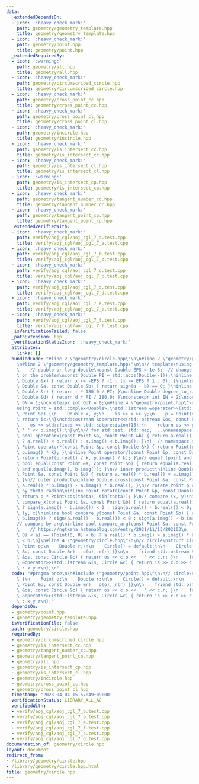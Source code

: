 ```yaml
---
data:
  _extendedDependsOn:
  - icon: ':heavy_check_mark:'
    path: geometry/geometry_template.hpp
    title: geometry/geometry_template.hpp
  - icon: ':heavy_check_mark:'
    path: geometry/point.hpp
    title: geometry/point.hpp
  _extendedRequiredBy:
  - icon: ':warning:'
    path: geometry/all.hpp
    title: geometry/all.hpp
  - icon: ':heavy_check_mark:'
    path: geometry/circumscribed_circle.hpp
    title: geometry/circumscribed_circle.hpp
  - icon: ':heavy_check_mark:'
    path: geometry/cross_point_cc.hpp
    title: geometry/cross_point_cc.hpp
  - icon: ':heavy_check_mark:'
    path: geometry/cross_point_cl.hpp
    title: geometry/cross_point_cl.hpp
  - icon: ':heavy_check_mark:'
    path: geometry/incircle.hpp
    title: geometry/incircle.hpp
  - icon: ':heavy_check_mark:'
    path: geometry/is_intersect_cc.hpp
    title: geometry/is_intersect_cc.hpp
  - icon: ':heavy_check_mark:'
    path: geometry/is_intersect_cl.hpp
    title: geometry/is_intersect_cl.hpp
  - icon: ':warning:'
    path: geometry/is_intersect_cp.hpp
    title: geometry/is_intersect_cp.hpp
  - icon: ':heavy_check_mark:'
    path: geometry/tangent_number_cc.hpp
    title: geometry/tangent_number_cc.hpp
  - icon: ':heavy_check_mark:'
    path: geometry/tangent_point_cp.hpp
    title: geometry/tangent_point_cp.hpp
  _extendedVerifiedWith:
  - icon: ':heavy_check_mark:'
    path: verify/aoj_cgl/aoj_cgl_7_a.test.cpp
    title: verify/aoj_cgl/aoj_cgl_7_a.test.cpp
  - icon: ':heavy_check_mark:'
    path: verify/aoj_cgl/aoj_cgl_7_b.test.cpp
    title: verify/aoj_cgl/aoj_cgl_7_b.test.cpp
  - icon: ':heavy_check_mark:'
    path: verify/aoj_cgl/aoj_cgl_7_c.test.cpp
    title: verify/aoj_cgl/aoj_cgl_7_c.test.cpp
  - icon: ':heavy_check_mark:'
    path: verify/aoj_cgl/aoj_cgl_7_d.test.cpp
    title: verify/aoj_cgl/aoj_cgl_7_d.test.cpp
  - icon: ':heavy_check_mark:'
    path: verify/aoj_cgl/aoj_cgl_7_e.test.cpp
    title: verify/aoj_cgl/aoj_cgl_7_e.test.cpp
  - icon: ':heavy_check_mark:'
    path: verify/aoj_cgl/aoj_cgl_7_f.test.cpp
    title: verify/aoj_cgl/aoj_cgl_7_f.test.cpp
  _isVerificationFailed: false
  _pathExtension: hpp
  _verificationStatusIcon: ':heavy_check_mark:'
  attributes:
    links: []
  bundledCode: "#line 2 \"geometry/circle.hpp\"\n\n#line 2 \"geometry/point.hpp\"\n\
    \n#line 2 \"geometry/geometry_template.hpp\"\n\n// template\nusing Double = double;\
    \    // double or long double\nconst Double EPS = 1e-8;  // change the value depending\
    \ on the problem\nconst Double PI = std::acos(Double(-1));\ninline int sign(const\
    \ Double &x) { return x <= -EPS ? -1 : (x >= EPS ? 1 : 0); }\ninline bool equal(const\
    \ Double &a, const Double &b) { return sign(a - b) == 0; }\ninline Double radian_to_degree(const\
    \ Double &r) { return r * 180.0 / PI; }\ninline Double degree_to_radian(const\
    \ Double &d) { return d * PI / 180.0; }\nconstexpr int IN = 2;\nconstexpr int\
    \ ON = 1;\nconstexpr int OUT = 0;\n#line 4 \"geometry/point.hpp\"\n\n// point\n\
    using Point = std::complex<Double>;\nstd::istream &operator>>(std::istream &is,\
    \ Point &p) {\n    Double x, y;\n    is >> x >> y;\n    p = Point(x, y);\n   \
    \ return is;\n}\nstd::ostream &operator<<(std::ostream &os, const Point &p) {\n\
    \    os << std::fixed << std::setprecision(15);\n    return os << p.real() <<\
    \ ' ' << p.imag();\n}\n\n// for std::set, std::map, ...\nnamespace std {\ninline\
    \ bool operator<(const Point &a, const Point &b) { return a.real() != b.real()\
    \ ? a.real() < b.real() : a.imag() < b.imag(); }\n}  // namespace std\n\ninline\
    \ Point operator*(const Point &p, const Double &k) { return Point(p.real() * k,\
    \ p.imag() * k); }\ninline Point operator/(const Point &p, const Double &k) {\
    \ return Point(p.real() / k, p.imag() / k); }\n// equal (point and point)\ninline\
    \ bool equal(const Point &a, const Point &b) { return equal(a.real(), b.real())\
    \ and equal(a.imag(), b.imag()); }\n// inner product\ninline Double dot(const\
    \ Point &a, const Point &b) { return a.real() * b.real() + a.imag() * b.imag();\
    \ }\n// outer product\ninline Double cross(const Point &a, const Point &b) { return\
    \ a.real() * b.imag() - a.imag() * b.real(); }\n// rotate Point p counterclockwise\
    \ by theta radian\ninline Point rotate(const Point &p, const Double &theta) {\
    \ return p * Point(cos(theta), sin(theta)); }\n// compare (x, y)\ninline bool\
    \ compare_x(const Point &a, const Point &b) { return equal(a.real(), b.real())\
    \ ? sign(a.imag() - b.imag()) < 0 : sign(a.real() - b.real()) < 0; }\n// compare\
    \ (y, x)\ninline bool compare_y(const Point &a, const Point &b) { return equal(a.imag(),\
    \ b.imag()) ? sign(a.real() - b.real()) < 0 : sign(a.imag() - b.imag()) < 0; }\n\
    // compare by arg\ninline bool compare_arg(const Point &a, const Point &b) {\n\
    \    // https://ngtkana.hatenablog.com/entry/2021/11/13/202103\n    return (Point(0,\
    \ 0) < a) == (Point(0, 0) < b) ? a.real() * b.imag() > a.imag() * b.real() : a\
    \ < b;\n}\n#line 4 \"geometry/circle.hpp\"\n\n// circle\nstruct Circle {\n   \
    \ Point o;\n    Double r;\n\n    Circle() = default;\n\n    Circle(const Point\
    \ &o, const Double &r) : o(o), r(r) {}\n\n    friend std::ostream &operator<<(std::ostream\
    \ &os, const Circle &c) { return os << c.o << ' ' << c.r; }\n    friend std::istream\
    \ &operator>>(std::istream &is, Circle &c) { return is >> c.o >> c.r; }  // format\
    \ : x y r\n};\n"
  code: "#pragma once\n\n#include \"geometry/point.hpp\"\n\n// circle\nstruct Circle\
    \ {\n    Point o;\n    Double r;\n\n    Circle() = default;\n\n    Circle(const\
    \ Point &o, const Double &r) : o(o), r(r) {}\n\n    friend std::ostream &operator<<(std::ostream\
    \ &os, const Circle &c) { return os << c.o << ' ' << c.r; }\n    friend std::istream\
    \ &operator>>(std::istream &is, Circle &c) { return is >> c.o >> c.r; }  // format\
    \ : x y r\n};"
  dependsOn:
  - geometry/point.hpp
  - geometry/geometry_template.hpp
  isVerificationFile: false
  path: geometry/circle.hpp
  requiredBy:
  - geometry/circumscribed_circle.hpp
  - geometry/is_intersect_cc.hpp
  - geometry/tangent_number_cc.hpp
  - geometry/tangent_point_cp.hpp
  - geometry/all.hpp
  - geometry/is_intersect_cp.hpp
  - geometry/is_intersect_cl.hpp
  - geometry/incircle.hpp
  - geometry/cross_point_cc.hpp
  - geometry/cross_point_cl.hpp
  timestamp: '2023-04-04 15:57:49+09:00'
  verificationStatus: LIBRARY_ALL_AC
  verifiedWith:
  - verify/aoj_cgl/aoj_cgl_7_b.test.cpp
  - verify/aoj_cgl/aoj_cgl_7_a.test.cpp
  - verify/aoj_cgl/aoj_cgl_7_e.test.cpp
  - verify/aoj_cgl/aoj_cgl_7_f.test.cpp
  - verify/aoj_cgl/aoj_cgl_7_c.test.cpp
  - verify/aoj_cgl/aoj_cgl_7_d.test.cpp
documentation_of: geometry/circle.hpp
layout: document
redirect_from:
- /library/geometry/circle.hpp
- /library/geometry/circle.hpp.html
title: geometry/circle.hpp
---
```

